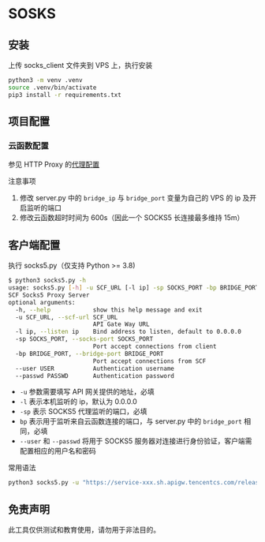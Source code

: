 # SOSKS

## 安装
上传 socks_client 文件夹到 VPS 上，执行安装
```bash
python3 -m venv .venv
source .venv/bin/activate
pip3 install -r requirements.txt
```

## 项目配置
### 云函数配置
参见 HTTP Proxy 的[代理配置](https://github.com/shimmeris/SCFProxy/tree/main/HTTP)

注意事项
1. 修改 server.py 中的 `bridge_ip` 与 `bridge_port` 变量为自己的 VPS 的 ip 及开启监听的端口
2. 修改云函数超时时间为 600s（因此一个 SOCKS5 长连接最多维持 15m）

## 客户端配置
执行 socks5.py（仅支持 Python >= 3.8)
```bash
$ python3 socks5.py -h
usage: socks5.py [-h] -u SCF_URL [-l ip] -sp SOCKS_PORT -bp BRIDGE_PORT [--user USER] [--passwd PASSWD]
SCF Socks5 Proxy Server
optional arguments:
  -h, --help            show this help message and exit
  -u SCF_URL, --scf-url SCF_URL
                        API Gate Way URL
  -l ip, --listen ip    Bind address to listen, default to 0.0.0.0
  -sp SOCKS_PORT, --socks-port SOCKS_PORT
                        Port accept connections from client
  -bp BRIDGE_PORT, --bridge-port BRIDGE_PORT
                        Port accept connections from SCF
  --user USER           Authentication username
  --passwd PASSWD       Authentication password
```

* `-u` 参数需要填写 API 网关提供的地址，必填
* `-l` 表示本机监听的 ip，默认为 0.0.0.0
* `-sp` 表示 SOCKS5 代理监听的端口，必填
* `bp` 表示用于监听来自云函数连接的端口，与 server.py 中的 `bridge_port` 相同，必填
* `--user` 和 `--passwd` 将用于 SOCKS5 服务器对连接进行身份验证，客户端需配置相应的用户名和密码

常用语法
```bash
python3 socks5.py -u "https://service-xxx.sh.apigw.tencentcs.com/release/xxx" -bp 53203 -sp 53201 --user test --passwd test
```

## 免责声明
此工具仅供测试和教育使用，请勿用于非法目的。
